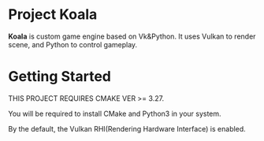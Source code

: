 # Project Koala

**Koala** is custom game engine based on Vk&Python. It uses Vulkan to render scene, and Python to control gameplay.

# Getting Started

THIS PROJECT REQUIRES CMAKE VER >= 3.27.

You will be required to install CMake and Python3 in your system.


By the default, the Vulkan RHI(Rendering Hardware Interface) is enabled.
